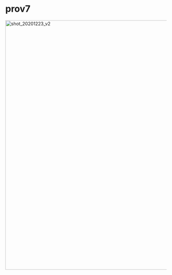 # prov7

<img width="782" alt="shot_20201223_v2" src="https://user-images.githubusercontent.com/62828568/102978849-82d6a900-4548-11eb-9cc0-5cad5f2b60f4.png">
